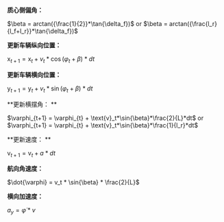 **质心侧偏角：**

$\beta = arctan({\frac{1}{2}}*\tan{\delta_f})$     or     $\beta = arctan({\frac{l_r}{l_f+l_r}}*\tan{\delta_f})$     

**更新车辆纵向位置：**                     

$\text{x}_{t+1} = \text{x}_{t} + v_t*\cos(\varphi_t + \beta)*dt$             

**更新车辆横向位置：**     

$\text{y}_{t+1} = \text{y}_{t} + v_t*\sin(\varphi_t + \beta)*dt$      

**更新横摆角： **  

$\varphi_{t+1} = \varphi_{t} + \text{v}_t*\sin{\beta}*\frac{2}{L}*dt$      or      $\varphi_{t+1} = \varphi_{t} + \text{v}_t*\sin{\beta}*\frac{1}{l_r}*dt$

**更新速度：  **              

$\text{v}_{t+1} = \text{v}_{t} + a * dt$                                                   

**航向角速度：**

$\dot{\varphi} = v_t * \sin{\beta} * \frac{2}{L}$

**横向加速度：**

$a_y = \dot{\varphi} * v$ 

